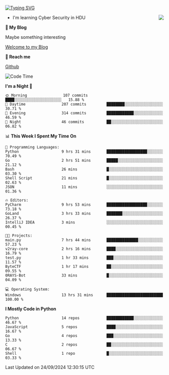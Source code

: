 [![Typing SVG](https://readme-typing-svg.herokuapp.com?font=Fira+Code&pause=1000&random=false&width=450&height=60&lines=Hello+%F0%9F%91%8B%F0%9F%8F%BB;I'm+JBNRZ)](https://git.io/typing-svg)

<a href="#">
  <img align="right" src="https://github-readme-stats.vercel.app/api?username=JBNRZ&show_icons=true&bg_color=15,f2f7fd,E0EAFC" />
</a>

- I'm learning Cyber Security in HDU

 **🌱 My Blog**

Maybe something interesting

[Welcome to my Blog](https://jbnrz.com.cn/)

 **💬 Reach me** 

[Github](https://github.com/JBNRZ)


<!--START_SECTION:waka-->
![Code Time](http://img.shields.io/badge/Code%20Time-676%20hrs%2036%20mins-blue)

**I'm a Night 🦉** 

```text
🌞 Morning                107 commits         ████░░░░░░░░░░░░░░░░░░░░░   15.88 % 
🌆 Daytime                207 commits         ████████░░░░░░░░░░░░░░░░░   30.71 % 
🌃 Evening                314 commits         ████████████░░░░░░░░░░░░░   46.59 % 
🌙 Night                  46 commits          ██░░░░░░░░░░░░░░░░░░░░░░░   06.82 % 
```


📊 **This Week I Spent My Time On** 

```text
💬 Programming Languages: 
Python                   9 hrs 31 mins       ██████████████████░░░░░░░   70.49 % 
Go                       2 hrs 51 mins       █████░░░░░░░░░░░░░░░░░░░░   21.12 % 
Bash                     26 mins             █░░░░░░░░░░░░░░░░░░░░░░░░   03.30 % 
Shell Script             21 mins             █░░░░░░░░░░░░░░░░░░░░░░░░   02.63 % 
JSON                     11 mins             ░░░░░░░░░░░░░░░░░░░░░░░░░   01.36 % 

🔥 Editors: 
PyCharm                  9 hrs 53 mins       ██████████████████░░░░░░░   73.18 % 
GoLand                   3 hrs 33 mins       ███████░░░░░░░░░░░░░░░░░░   26.37 % 
IntelliJ IDEA            3 mins              ░░░░░░░░░░░░░░░░░░░░░░░░░   00.45 % 

🐱‍💻 Projects: 
main.py                  7 hrs 44 mins       ██████████████░░░░░░░░░░░   57.23 % 
v2ray-core               2 hrs 16 mins       ████░░░░░░░░░░░░░░░░░░░░░   16.79 % 
test.py                  1 hr 33 mins        ███░░░░░░░░░░░░░░░░░░░░░░   11.57 % 
ByteCTF                  1 hr 17 mins        ██░░░░░░░░░░░░░░░░░░░░░░░   09.55 % 
0RAYS-Bot                33 mins             █░░░░░░░░░░░░░░░░░░░░░░░░   04.09 % 

💻 Operating System: 
Windows                  13 hrs 31 mins      █████████████████████████   100.00 % 
```

**I Mostly Code in Python** 

```text
Python                   14 repos            ████████████░░░░░░░░░░░░░   46.67 % 
JavaScript               5 repos             ████░░░░░░░░░░░░░░░░░░░░░   16.67 % 
Go                       4 repos             ███░░░░░░░░░░░░░░░░░░░░░░   13.33 % 
C                        2 repos             ██░░░░░░░░░░░░░░░░░░░░░░░   06.67 % 
Shell                    1 repo              █░░░░░░░░░░░░░░░░░░░░░░░░   03.33 % 
```




 Last Updated on 24/09/2024 12:30:15 UTC
<!--END_SECTION:waka-->
